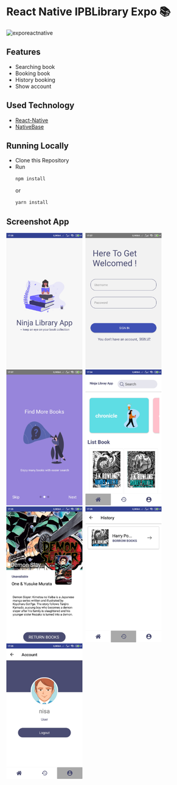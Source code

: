 # React Native IPBLibrary Expo 📚

![exporeactnative](https://miro.medium.com/max/1838/1*XLPUfIkmIA01h1D0ti-wJw.png)


## Features

* Searching book
* Booking book
* History booking
* Show account

## Used Technology

* [React-Native](https://facebook.github.io/react-native/)
* [NativeBase](https://nativebase.io/)


## Running Locally

* Clone this Repository
* Run 
  ```sh 
  npm install 
  ``` 
  or  
  ```sh 
  yarn install 
  ```

## Screenshot App

<kbd>
<img src="screenshot/splash.jpg" width="200" alt="splashscreen">
</kbd>

<kbd>
<img src="screenshot/login.jpg" width="200" alt="loginscreen">
</kbd>

<kbd>
<img src="screenshot/landing.jpg" width="200" alt="landing">
</kbd>

<kbd>
<img src="screenshot/home.jpg" width="200" 
alt="home">
</kbd>

<kbd>
<img src="screenshot/detail.jpg" width="200" 
alt="detailscreen">
</kbd>

<kbd>
<img src="screenshot/history.jpg" width="200" alt="historyscreen">
</kbd>

<kbd>
<img src="screenshot/profil.jpg" width="200" alt="profilscreen">
</kbd>
